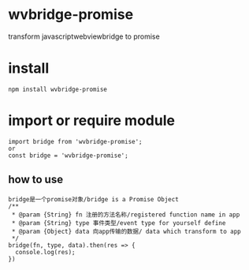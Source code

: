 # wvbridge-promise
transform javascriptwebviewbridge to promise
# install
`npm install wvbridge-promise`
# import or require module
```
import bridge from 'wvbridge-promise';
or
const bridge = 'wvbridge-promise';
```
## how to use
```
bridge是一个promise对象/bridge is a Promise Object
/**
 * @param {String} fn 注册的方法名称/registered function name in app
 * @param {String} type 事件类型/event type for yourself define
 * @param {Object} data 向app传输的数据/ data which transform to app
 */
bridge(fn, type, data).then(res => {
  console.log(res);
})
```
